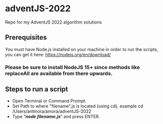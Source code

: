 # adventJS-2022
Repo for my AdventJS 2022 algorithm solutions 

## Prerequisites

You must have Node.js installed on your machine in order to run the scripts, you can get it here: https://nodejs.org/en/download/
### Please be sure to install  NodeJS 15+  since methods like replaceAll are available from there upwards.

## Steps to run a script

- Open Terminal or Command Prompt.
- Set Path to where "filename".js is located (using cd), example cd /Users/antmora/amora/adventJS-2022
- Type “***node filename.js***” and press ENTER.
